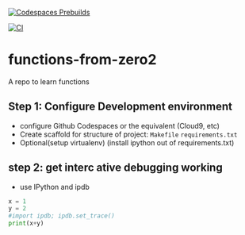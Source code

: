 [![Codespaces Prebuilds](https://github.com/LoicSteve/functions-from-zero2/actions/workflows/codespaces/create_codespaces_prebuilds/badge.svg)](https://github.com/LoicSteve/functions-from-zero2/actions/workflows/codespaces/create_codespaces_prebuilds)


[![CI](https://github.com/LoicSteve/functions-from-zero2/actions/workflows/main.yml/badge.svg)](https://github.com/LoicSteve/functions-from-zero2/actions/workflows/main.yml)

# functions-from-zero2
A repo to learn functions


## Step 1: Configure Development environment

* configure Github Codespaces or the equivalent (Cloud9, etc)
* Create scaffold for structure of project: `Makefile` `requirements.txt`
* Optional(setup virtualenv) (install ipython out of requirements.txt)

## step 2: get interc ative debugging working

* use IPython and ipdb

```python
x = 1
y = 2
#import ipdb; ipdb.set_trace()
print(x+y)
```